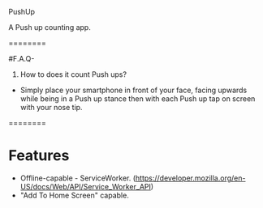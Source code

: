 PushUp

A Push up counting app.

========

#F.A.Q-
1. How to does it count Push ups?
- Simply place your smartphone in front of your face, facing upwards while being in a Push up stance then with each Push up tap on screen with your nose tip.

========

# Features

- Offline-capable - ServiceWorker. (<https://developer.mozilla.org/en-US/docs/Web/API/Service_Worker_API>)
- "Add To Home Screen" capable.
